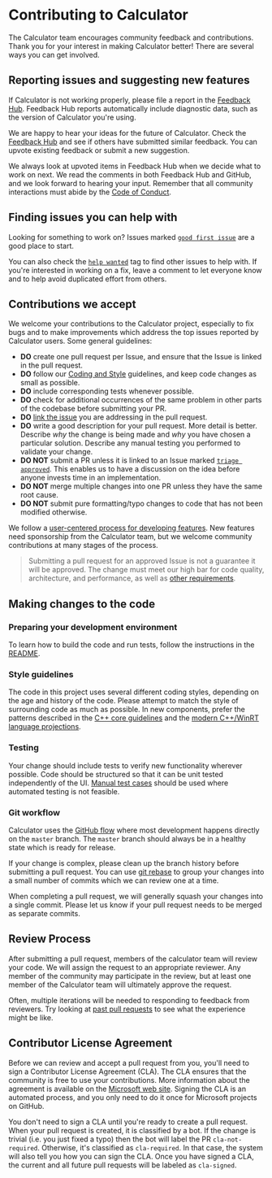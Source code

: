 # Contributing to Calculator
The Calculator team encourages community feedback and contributions. Thank you for your interest in
making Calculator better! There are several ways you can get involved.

## Reporting issues and suggesting new features
If Calculator is not working properly, please file a report in the 
[Feedback Hub](https://insider.windows.com/en-us/fb/?contextid=130&newFeedback=True).
Feedback Hub reports automatically include diagnostic data, such as the version of Calculator
you're using.

We are happy to hear your ideas for the future of Calculator. Check the
[Feedback Hub](https://insider.windows.com/en-us/fb/?contextid=130) and see if others have
submitted similar feedback. You can upvote existing feedback or submit a new suggestion.

We always look at upvoted items in Feedback Hub when we decide what to work on next. We read the
comments in both Feedback Hub and GitHub, and we look forward to hearing your input. Remember that
all community interactions must abide by the [Code of Conduct](CODE_OF_CONDUCT.md).

## Finding issues you can help with
Looking for something to work on?
Issues marked [``good first issue``](https://github.com/Microsoft/calculator/labels/good%20first%20issue)
are a good place to start.

You can also check the [``help wanted``](https://github.com/Microsoft/calculator/labels/help%20wanted) tag to find 
other issues to help with. If you're interested in working on a fix, leave a comment to let everyone know and to help
avoid duplicated effort from others.

## Contributions we accept
We welcome your contributions to the Calculator project, especially to fix bugs and to make
improvements which address the top issues reported by Calculator users. Some general guidelines:

* **DO** create one pull request per Issue, and ensure that the Issue is linked in the pull request.
* **DO** follow our [Coding and Style](#style-guidelines) guidelines, and keep code changes as small as possible.
* **DO** include corresponding tests whenever possible.
* **DO** check for additional occurrences of the same problem in other parts of the codebase before submitting your PR.
* **DO** [link the issue](https://github.com/blog/957-introducing-issue-mentions) you are addressing in the 
   pull request.
* **DO** write a good description for your pull request. More detail is better. Describe *why* the change is being 
   made and *why* you have chosen a particular solution. Describe any manual testing you performed to validate your change.
* **DO NOT** submit a PR unless it is linked to an Issue marked 
[`triage approved`](https://github.com/Microsoft/calculator/issues?q=is%3Aissue+is%3Aopen+label%3A%22Triage%3A+Approved%22). 
This enables us to have a discussion on the idea before anyone invests time in an implementation.
* **DO NOT** merge multiple changes into one PR unless they have the same root cause.
* **DO NOT** submit pure formatting/typo changes to code that has not been modified otherwise.

We follow a [user-centered process for developing features](docs/NewFeatureProcess.md). New features
need sponsorship from the Calculator team, but we welcome community contributions at many stages of
the process.

> Submitting a pull request for an approved Issue is not a guarantee it will be approved.
> The change must meet our high bar for code quality, architecture, and performance, as well as
> [other requirements](#docs/NewFeatureProcess.md#technical-review).

## Making changes to the code

### Preparing your development environment
To learn how to build the code and run tests, follow the instructions in the [README](README.md).

### Style guidelines
The code in this project uses several different coding styles, depending on the age and history of
the code. Please attempt to match the style of surrounding code as much as possible. In new
components, prefer the patterns described in the 
[C++ core guidelines](https://isocpp.github.io/CppCoreGuidelines/CppCoreGuidelines)
and the [modern C++/WinRT language projections](https://docs.microsoft.com/en-us/windows/uwp/cpp-and-winrt-apis/).

### Testing
Your change should include tests to verify new functionality wherever possible. Code should be
structured so that it can be unit tested independently of the UI. [Manual test cases](docs/ManualTests.md)
should be used where automated testing is not feasible.

### Git workflow
Calculator uses the [GitHub flow](https://guides.github.com/introduction/flow/) where most
development happens directly on the `master` branch. The `master` branch should always be in a
healthy state which is ready for release.

If your change is complex, please clean up the branch history before submitting a pull request.
You can use [git rebase](https://docs.microsoft.com/en-us/azure/devops/repos/git/rebase#squash-local-commits)
to group your changes into a small number of commits which we can review one at a time.

When completing a pull request, we will generally squash your changes into a single commit. Please
let us know if your pull request needs to be merged as separate commits.

## Review Process
After submitting a pull request, members of the calculator team will review your code. We will
assign the request to an appropriate reviewer. Any member of the community may
participate in the review, but at least one member of the Calculator team will ultimately approve
the request.

Often, multiple iterations will be needed to responding to feedback from reviewers. Try looking at
[past pull requests](https://github.com/Microsoft/calculator/pulls?q=is%3Apr+is%3Aclosed) to see
what the experience might be like.

## Contributor License Agreement
Before we can review and accept a pull request from you, you'll need to sign a Contributor License
Agreement (CLA). The CLA ensures that the community is free to use your contributions. More
information about the agreement is available on the [Microsoft web site](https://cla.opensource.microsoft.com/).
Signing the CLA is an automated process, and you only need to do it once for Microsoft projects on
GitHub.

You don't need to sign a CLA until you're ready to create a pull request. When your pull request is
created, it is classified by a bot. If the change is trivial (i.e. you just fixed a typo) then the
bot will label the PR `cla-not-required`. Otherwise, it's classified as `cla-required`. In that
case, the system will also tell you how you can sign the CLA. Once you have signed a CLA, the
current and all future pull requests will be labeled as `cla-signed`.
